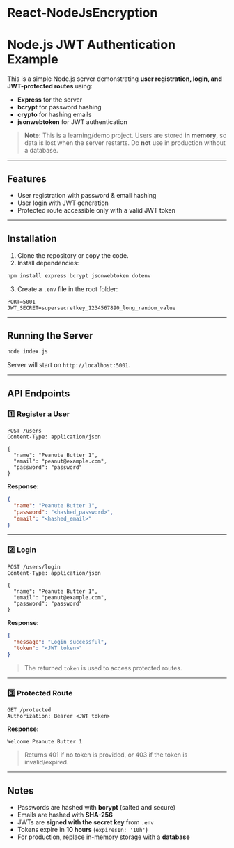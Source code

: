 # React-NodeJsEncryption

# Node.js JWT Authentication Example

This is a simple Node.js server demonstrating **user registration, login, and JWT-protected routes** using:

* **Express** for the server
* **bcrypt** for password hashing
* **crypto** for hashing emails
* **jsonwebtoken** for JWT authentication

> **Note:** This is a learning/demo project. Users are stored **in memory**, so data is lost when the server restarts. Do **not** use in production without a database.

---

## Features

* User registration with password & email hashing
* User login with JWT generation
* Protected route accessible only with a valid JWT token

---

## Installation

1. Clone the repository or copy the code.
2. Install dependencies:

```bash
npm install express bcrypt jsonwebtoken dotenv
```

3. Create a `.env` file in the root folder:

```
PORT=5001
JWT_SECRET=supersecretkey_1234567890_long_random_value
```

---

## Running the Server

```bash
node index.js
```

Server will start on `http://localhost:5001`.

---

## API Endpoints

### 1️⃣ Register a User

```http
POST /users
Content-Type: application/json

{
  "name": "Peanute Butter 1",
  "email": "peanut@example.com",
  "password": "password"
}
```

**Response:**

```json
{
  "name": "Peanute Butter 1",
  "password": "<hashed_password>",
  "email": "<hashed_email>"
}
```

---

### 2️⃣ Login

```http
POST /users/login
Content-Type: application/json

{
  "name": "Peanute Butter 1",
  "email": "peanut@example.com",
  "password": "password"
}
```

**Response:**

```json
{
  "message": "Login successful",
  "token": "<JWT token>"
}
```

> The returned `token` is used to access protected routes.

---

### 3️⃣ Protected Route

```http
GET /protected
Authorization: Bearer <JWT token>
```

**Response:**

```
Welcome Peanute Butter 1
```

> Returns 401 if no token is provided, or 403 if the token is invalid/expired.

---

## Notes

* Passwords are hashed with **bcrypt** (salted and secure)
* Emails are hashed with **SHA-256**
* JWTs are **signed with the secret key** from `.env`
* Tokens expire in **10 hours** (`expiresIn: '10h'`)
* For production, replace in-memory storage with a **database**

